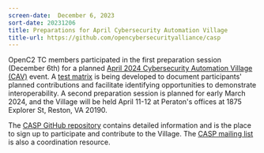 ```yaml
---
screen-date:  December 6, 2023
sort-date: 20231206
title: Preparations for April Cybersecurity Automation Village
title-url: https://github.com/opencybersecurityalliance/casp
---
```


OpenC2 TC members participated in the first preparation session (December 6th) for a planned 
[April 2024 Cybersecurity Automation Village (CAV)](https://github.com/opencybersecurityalliance/casp/tree/main/Plugfests/2024-03-NorthernVirginia)
event. A [test matrix](https://github.com/opencybersecurityalliance/casp/blob/main/Plugfests/2024-03-NorthernVirginia/test-matrix-2024-03.md)
is being developed to document participants' planned contributions and
facilitate identifying opportunities to demonstrate interoperability. A second
preparation session is planned for early March 2024, and the
Village will be held April 11-12 at Peraton's offices at 1875 Explorer St, Reston, VA 20190.

The [CASP GitHub repository](https://github.com/opencybersecurityalliance/casp)
contains detailed information and is the place to sign up to participate and
contribute to the Village. The [CASP mailing
list](https://lists.oasis-open-projects.org/g/oca-casp/topics) is also a
coordination resource.